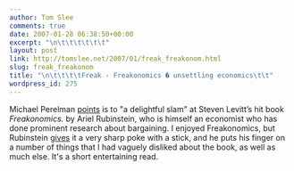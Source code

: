 ```yaml
---
author: Tom Slee
comments: true
date: 2007-01-28 06:38:50+00:00
excerpt: "\n\t\t\t\t\t\t"
layout: post
link: http://tomslee.net/2007/01/freak_freakonom.html
slug: freak_freakonom
title: "\n\t\t\t\tFreak - Freakonomics � unsettling economics\t\t"
wordpress_id: 275
---
```



				

Michael Perelman [points](http://michaelperelman.wordpress.com/2007/01/27/freak-freakonomics/#comment-237) is to "a delightful slam" at Steven Levitt’s hit book _Freakonomics._ by Ariel Rubinstein, who is himself an economist who has done prominent research about bargaining. I enjoyed Freakonomics, but Rubinstein [gives](http://arielrubinstein.tau.ac.il/papers/freak.pdf) it a very sharp poke with a stick, and he puts his finger on a number of things that I had vaguely disliked about the book, as well as much else. It's a short entertaining read.



		
